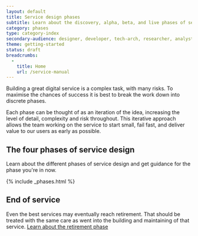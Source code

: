 ```yaml
---
layout: default
title: Service design phases
subtitle: Learn about the discovery, alpha, beta, and live phases of service design
category: phases
type: category-index
secondary-audience: designer, developer, tech-arch, researcher, analyst
theme: getting-started
status: draft
breadcrumbs:
  -
    title: Home
    url: /service-manual
---
```


Building a great digital service is a complex task, with many risks. To maximise the chances of success it is best to break the work down into discrete phases. 

Each phase can be thought of as an iteration of the idea, increasing the level of detail, complexity and risk throughout. This iterative approach allows the team working on the service to start small, fail fast, and deliver value to our users as early as possible.

## The four phases of service design

Learn about the different phases of service design and get guidance for the phase you're in now.

{% include _phases.html %}

## End of service

Even the best services may eventually reach retirement. That should be treated with the same care as went into the building and maintaining of that service. [Learn about the retirement phase](/service-manual/phases/retirement)

<!--
<img class="phase-diagram" src="/service-manual/assets/images/DBD_Graph.jpg" alt="Diagram showing the four main development phases of a digital by default service" />-->
